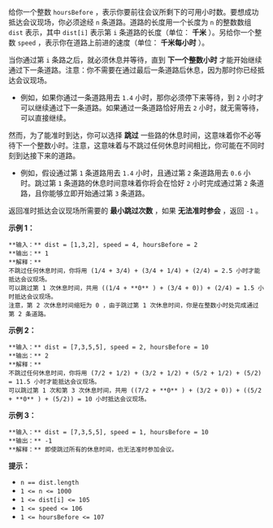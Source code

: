 给你一个整数 `hoursBefore` ，表示你要前往会议所剩下的可用小时数。要想成功抵达会议现场，你必须途经 `n` 条道路。道路的长度用一个长度为
`n` 的整数数组 `dist` 表示，其中 `dist[i]` 表示第 `i` 条道路的长度（单位： **千米** ）。另给你一个整数 `speed`
，表示你在道路上前进的速度（单位： **千米每小时** ）。

当你通过第 `i` 条路之后，就必须休息并等待，直到 **下一个整数小时**
才能开始继续通过下一条道路。注意：你不需要在通过最后一条道路后休息，因为那时你已经抵达会议现场。

  * 例如，如果你通过一条道路用去 `1.4` 小时，那你必须停下来等待，到 `2` 小时才可以继续通过下一条道路。如果通过一条道路恰好用去 `2` 小时，就无需等待，可以直接继续。

然而，为了能准时到达，你可以选择 **跳过**
一些路的休息时间，这意味着你不必等待下一个整数小时。注意，这意味着与不跳过任何休息时间相比，你可能在不同时刻到达接下来的道路。

  * 例如，假设通过第 `1` 条道路用去 `1.4` 小时，且通过第 `2` 条道路用去 `0.6` 小时。跳过第 `1` 条道路的休息时间意味着你将会在恰好 `2` 小时完成通过第 `2` 条道路，且你能够立即开始通过第 `3` 条道路。

返回准时抵达会议现场所需要的 **最小跳过次数** ，如果 **无法准时参会** ，返回 `-1` 。

**示例 1：**

    
    
    **输入：** dist = [1,3,2], speed = 4, hoursBefore = 2
    **输出：** 1
    **解释：**
    不跳过任何休息时间，你将用 (1/4 + 3/4) + (3/4 + 1/4) + (2/4) = 2.5 小时才能抵达会议现场。
    可以跳过第 1 次休息时间，共用 ((1/4 + **0** ) + (3/4 + 0)) + (2/4) = 1.5 小时抵达会议现场。
    注意，第 2 次休息时间缩短为 0 ，由于跳过第 1 次休息时间，你是在整数小时处完成通过第 2 条道路。
    

**示例 2：**

    
    
    **输入：** dist = [7,3,5,5], speed = 2, hoursBefore = 10
    **输出：** 2
    **解释：**
    不跳过任何休息时间，你将用 (7/2 + 1/2) + (3/2 + 1/2) + (5/2 + 1/2) + (5/2) = 11.5 小时才能抵达会议现场。
    可以跳过第 1 次和第 3 次休息时间，共用 ((7/2 + **0** ) + (3/2 + 0)) + ((5/2 + **0** ) + (5/2)) = 10 小时抵达会议现场。
    

**示例 3：**

    
    
    **输入：** dist = [7,3,5,5], speed = 1, hoursBefore = 10
    **输出：** -1
    **解释：** 即使跳过所有的休息时间，也无法准时参加会议。
    

**提示：**

  * `n == dist.length`
  * `1 <= n <= 1000`
  * `1 <= dist[i] <= 105`
  * `1 <= speed <= 106`
  * `1 <= hoursBefore <= 107`

